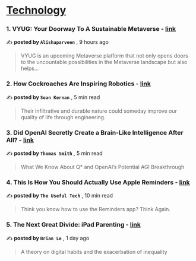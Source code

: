 
<h1><a href=https://medium.com/tag/technology/recommended target="_blank" rel="noopener noreferrer">Technology</a></h1>
<h3>1. VYUG: Your Doorway To A Sustainable Metaverse - <a href=https://medium.com/@alisha777parveen/vyug-your-doorway-to-a-sustainable-metaverse-ee78f82ae287?source=tag_recommended_feed---------0-84----------technology----------570142a7_3d24_4005_8c6c_eb080f8a29d9------- target="_blank" rel="noopener noreferrer">link</a></h3>

✍️ **posted by `Alishaparveen`** <date> , 9 hours ago</date>

<blockquote>VYUG is an upcoming Metaverse platform that not only opens doors to the uncountable possibilities in the Metaverse landscape but also helps…</blockquote>

<h3>2. How Cockroaches Are Inspiring Robotics - <a href=https://medium.com/@seanjkernan/how-cockroaches-are-inspiring-robotics-2d8200ed8146?source=tag_recommended_feed---------1-107----------technology----------570142a7_3d24_4005_8c6c_eb080f8a29d9------- target="_blank" rel="noopener noreferrer">link</a></h3>

✍️ **posted by `Sean Kernan`** <date> , 5 min read</date>

<blockquote>Their infiltrative and durable nature could someday improve our quality of life through engineering.</blockquote>

<h3>3. Did OpenAI Secretly Create a Brain-Like Intelligence After All? - <a href=https://medium.com/the-generator/did-openai-secretly-create-a-brain-like-intelligence-after-all-246caf1cfe6f?source=tag_recommended_feed---------2-85----------technology----------570142a7_3d24_4005_8c6c_eb080f8a29d9------- target="_blank" rel="noopener noreferrer">link</a></h3>

✍️ **posted by `Thomas Smith`** <date> , 5 min read</date>

<blockquote>What We Know About Q* and OpenAI’s Potential AGI Breakthrough</blockquote>

<h3>4. This Is How You Should Actually Use Apple Reminders - <a href=https://medium.com/macoclock/this-is-how-you-should-actually-use-apple-reminders-17e35345e2a4?source=tag_recommended_feed---------3-84----------technology----------570142a7_3d24_4005_8c6c_eb080f8a29d9------- target="_blank" rel="noopener noreferrer">link</a></h3>

✍️ **posted by `The Useful Tech`** <date> , 10 min read</date>

<blockquote>Think you know how to use the Reminders app? Think Again.</blockquote>

<h3>5. The Next Great Divide: iPad Parenting - <a href=https://medium.com/@brian-le/the-next-great-divide-ipad-parenting-8f47a6438460?source=tag_recommended_feed---------4-107----------technology----------570142a7_3d24_4005_8c6c_eb080f8a29d9------- target="_blank" rel="noopener noreferrer">link</a></h3>

✍️ **posted by `Brian Le`** <date> , 1 day ago</date>

<blockquote>A theory on digital habits and the exacerbation of inequality</blockquote>

